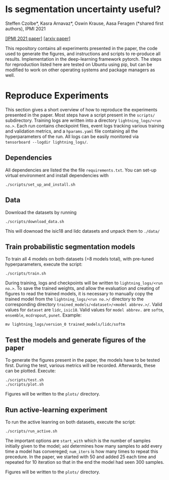 # Is segmentation uncertainty useful?

Steffen Czolbe*, Kasra Arnavaz*, Oswin Krause, Aasa Feragen (\*shared first authors), IPMI 2021

[[IPMI 2021 paper]](link) [[arxiv paper]](link)

This repository contains all experiments presented in the paper, the code used to generate the figures, and instructions and scripts to re-produce all results. Implementation in the deep-learning framework pytorch. The steps for reproduction listed here are tested on Ubuntu using pip, but can be modified to work on other operating systems and package managers as well.

# Reproduce Experiments

This section gives a short overview of how to reproduce the experiments presented in the paper. Most steps have a script present in the `scripts/` subdirectory. Training logs are written into a directory `lightning_logs/<run no.>`. Each run contains checkpoint files, event logs tracking various training and validation metrics, and a `hparams.yaml` file containing all the hyperparameters of the run. All logs can be easily monitored via `tensorboard --logdir lightning_logs/`.

## Dependencies

All dependencies are listed the the file `requirements.txt`. You can set-up virtual environment and install dependencies with

```
./scripts/set_up_and_install.sh
```

## Data

Download the datasets by running

```
./scripts/download_data.sh
```

This will downoad the isic18 and lidc datasets and unpack them to `./data/`

## Train probabilistic segmentation models

To train all 4 models on both datasets (=8 models total), with pre-tuned hyperparameters, execute the script:

```
./scripts/train.sh
```

During training, logs and checkpoints will be written to `lightning_logs/<run no.>`. To save the trained weights, and allow the evaluation and creating of figures to read the trained models, it is necessary to manually copy the trained model from the `lightning_logs/<run no.>/` directory to the corresponding directory `trained_models/<dataset>/<model abbrev.>/`. Valid values for `dataset` are `lidc`, `isic18`. Valid values for `model abbrev.` are `softm`, `ensemble`, `mcdropout`, `punet`. Example:

```
mv lightning_logs/version_0 trained_models/lidc/softm
```

## Test the models and generate figures of the paper

To generate the figures present in the paper, the models have to be tested first. During the test, various metrics will be recorded. Afterwards, these can be plotted. Execute:

```
./scripts/test.sh
./scripts/plot.sh
```

Figures will be written to the `plots/` directory.

## Run active-learning experiment

To run the active leanring on both datasets, execute the script:
```
./scripts/run_active.sh
```
The important options are `start_with` which is the number of samples initially given to the model; `add` determines how many samples to add every time a model has convereged;  `num_iters` is how many times to repeat this precedure. In the paper, we started with 50 and added 25 each time and repeated for 10 iteration so that in the end the model had seen 300 samples.

Figures will be written to the `plots/` directory.
